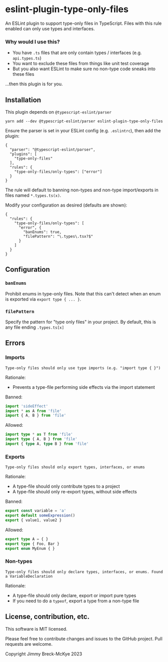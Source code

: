 # eslint-plugin-type-only-files

An ESLint plugin to support type-only files in TypeScript. Files with this rule enabled can only use types and interfaces.

### Why would I use this?

- You have `.ts` files that are only contain types / interfaces (e.g. `api.types.ts`)
- You want to exclude these files from things like unit test coverage
- But you also want ESLint to make sure no non-type code sneaks into these files

...then this plugin is for you.

## Installation

This plugin depends on `@typescript-eslint/parser`

```
yarn add --dev @typescript-eslint/parser eslint-plugin-type-only-files
```

Ensure the parser is set in your ESLint config (e.g. `.eslintrc`), then add the plugin:

```
{
  "parser": "@typescript-eslint/parser",
  "plugins": [
    "type-only-files"
  ],
  "rules": {
    "type-only-files/only-types": ["error"]
  }
}
```

The rule will default to banning non-types and non-type import/exports in files named `*.types.ts(x)`.

Modify your configuration as desired (defaults are shown):

```
{
  "rules": {
    "type-only-files/only-types": [
      "error", {
        "banEnums": true,
        "filePattern": "\.types\.tsx?$"
      }
    ]
  }
}
```

## Configuration

### `banEnums`

Prohibit enums in type-only files. Note that this can't detect when an enum is exported via `export type { ... }`.

### `filePattern`

Specify the pattern for "type only files" in your project. By default, this is any file ending `.types.ts[x]`

## Errors

### Imports

```
Type-only files should only use type imports (e.g. "import type { }")
```

Rationale:

- Prevents a type-file performing side effects via the import statement

Banned:

```typescript
import 'sideEffect'
import * as A from 'file'
import { A, B } from 'file'
```

Allowed:

```typescript
import type * as T from 'file'
import type { A, B } from 'file'
import { type A, type B } from 'file'
```

### Exports

```
Type-only files should only export types, interfaces, or enums
```

Rationale:

- A type-file should only contribute types to a project
- A type-file should only re-export types, without side effects

Banned:

```typescript
export const variable = 'a'
export default someExpression()
export { value1, value2 }
```

Allowed:

```typescript
export type A = { }
export type { Foo, Bar }
export enum MyEnum { }
```

### Non-types

```
Type-only files should only declare types, interfaces, or enums. Found a VariableDeclaration
```

Rationale:

- A type-file should only declare, export or import pure types
- If you need to do a `typeof`, export a type from a non-type file

## License, contribution, etc.

This software is MIT licensed.

Please feel free to contribute changes and issues to the GitHub project. Pull requests are welcome.

Copyright Jimmy Breck-McKye 2023
